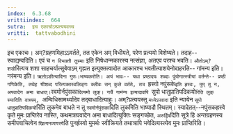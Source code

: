 ```yaml
---
index:  6.3.68
vrittiindex:  664
sutra:  इच एकाचोऽम्प्रत्ययवच्च
vritti:  tattvabodhini 
---
```


इच एकाचः। अम्?ग्रहणमिहाऽऽवर्तते, तत एकेन अम् विधीयते, परेण प्रत्ययो विशेष्यते। तदाह-- स्वाद्यम्वदिति। एवं च `न विभक्तौ तुस्माः` इति निषेधान्मकारस्य नत्संज्ञा, अतएव परश्च भवति। `औतोऽम्?शसो`रित्यत्र शशा साहचर्यात्सुबेवाऽम् गृह्यत इत्युक्तत्वादोत आकारश्च भवतीत्याशयेनोदाहरति-- गांमन्य इति। नरंमन्य इति। `ऋतोऽङीत्यादिना गुणः।भाष्यकरोति। अयं भावः-- यथा प्रष्ठादयः शब्दाः पुंयोगात्स्त्रीयां वर्तन्ते-- प्रष्ठी गणिकेति, तथेह श्रीशब्द परित्यक्तस्वलिङ्गः क्लीबः सन् कुले वर्तते, तत्र `ह्रस्वो नपुंसके` इति ह्रस्वः, मुम् तु न, अपवादेन अमा बाधात्। `स्वमोर्नपुंसका`दित्यमो लुक्। नचैं गामंन्य इत्यादावपि `सुपो धातुप्रातिपदिकयो`रिति लुक् स्यादिति वाच्यम्, `अम्विधिसामर्थ्यादेव तद्बाधादित्याहुः। अम्?प्रत्ययस्तु `मध्येऽपवादा` इति न्यायेन `सुपो धातुप्रातिपदिकयो`रिति लुकमेव बाधते न तु `स्वमोर्नपुंसका`दिति लुकमिति भाष्यादौ स्थितम्। स्यादेतत्--नपुंसकह्रस्वे कृते मुमः प्राप्तिरेव नास्ति, कथमत्रापवादेन अमा बाधादित्युक्तिः सङ्गच्छेत, `अरुर्द्विष`दिति सूत्रे हि अन्तग्रहणस्य समीपवाचित्वेन `खित्यनव्ययस्ये`ति पुनर्ह्रस्वो मुमर्थः स्वीक्रियते तथात्रापि भवेदित्यस्त्येव मुमः प्राप्तिरिति।

